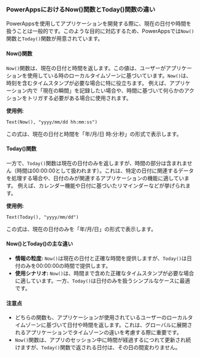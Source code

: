 ### PowerAppsにおけるNow()関数とToday()関数の違い

PowerAppsを使用してアプリケーションを開発する際に、現在の日付や時間を扱うことは一般的です。このような目的に対応するため、PowerAppsでは`Now()`関数と`Today()`関数が用意されています。

#### Now()関数

`Now()`関数は、現在の日付と時間を返します。この値は、ユーザーがアプリケーションを使用している時のローカルタイムゾーンに基づいています。`Now()`は、時刻を含むタイムスタンプが必要な場合に特に役立ちます。
例えば、アプリケーション内で「現在の瞬間」を記録したい場合や、時間に基づいて何らかのアクションをトリガする必要がある場合に使用されます。

**使用例:**

```plaintext
Text(Now(), "yyyy/mm/dd hh:mm:ss")
```

この式は、現在の日付と時間を「年/月/日 時:分:秒」の形式で表示します。

#### Today()関数

一方で、`Today()`関数は現在の日付のみを返しますが、時間の部分は含まれません（時間は00:00:00として扱われます）。これは、特定の日付に関連するデータを処理する場合や、日付のみが関連するアプリケーションの機能に適しています。
例えば、カレンダー機能や日付に基づいたリマインダーなどが挙げられます。

**使用例:**

```plaintext
Text(Today(), "yyyy/mm/dd")
```

この式は、現在の日付のみを「年/月/日」の形式で表示します。

#### Now()とToday()の主な違い

- **情報の粒度:** `Now()`は現在の日付と正確な時間を提供しますが、`Today()`は日付のみを00:00:00の時間で提供します。
- **使用シナリオ:** `Now()`は、時間まで含めた正確なタイムスタンプが必要な場合に適しています。一方、`Today()`は日付のみを扱うシンプルなケースに最適です。

#### 注意点

- どちらの関数も、アプリケーションが使用されているユーザーのローカルタイムゾーンに基づいて日付や時間を返します。これは、グローバルに展開されるアプリケーションでタイムゾーンの違いを考慮する際に重要です。
- `Now()`関数は、アプリのセッション中に時間が経過するにつれて更新され続けますが、`Today()`関数で返される日付は、その日の間変わりません。